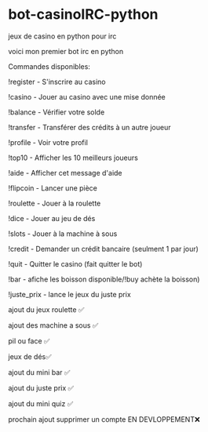 # bot-casinoIRC-python
jeux de casino en python pour irc 


voici mon premier bot irc en python 

Commandes disponibles:

!register - S'inscrire au casino

!casino <mise> - Jouer au casino avec une mise donnée

!balance - Vérifier votre solde

!transfer <destinataire> <montant> - Transférer des crédits à un autre joueur

!profile - Voir votre profil

!top10 - Afficher les 10 meilleurs joueurs

!aide - Afficher cet message d'aide

!flipcoin - Lancer une pièce

!roulette <mise> - Jouer à la roulette

!dice <mise> - Jouer au jeu de dés

!slots <mise> - Jouer à la machine à sous

!credit - Demander un crédit bancaire (seulment 1 par jour)

!quit - Quitter le casino (fait quitter le bot)

!bar - afiche les boisson disponible/!buy <montant> achète la boisson)

!juste_prix - lance le jeux du juste prix

ajout du jeux roulette ✅ 

ajout des machine a sous ✅

pil ou face ✅

jeux de dés✅

ajout du mini bar ✅

ajout du juste prix ✅

ajout du mini quiz ✅

prochain ajout supprimer un compte EN DEVLOPPEMENT❌
